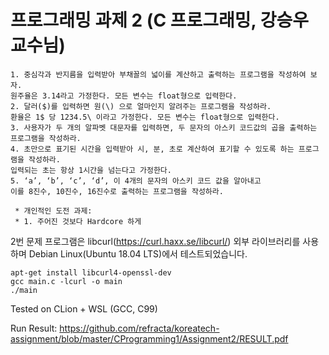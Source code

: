 프로그래밍 과제 2 (C 프로그래밍, 강승우 교수님)
=============
```
1. 중심각과 반지름을 입력받아 부채꼴의 넓이를 계산하고 출력하는 프로그램을 작성하여 보자. 
원주율은 3.14라고 가정한다. 모든 변수는 float형으로 입력한다.
2. 달러($)를 입력하면 원(\) 으로 얼마인지 알려주는 프로그램을 작성하라. 
환율은 1$ 당 1234.5\ 이라고 가정한다. 모든 변수는 float형으로 입력한다.
3. 사용자가 두 개의 알파벳 대문자를 입력하면, 두 문자의 아스키 코드값의 곱을 출력하는 프로그램을 작성하라.
4. 초만으로 표기된 시간을 입력받아 시, 분, 초로 계산하여 표기할 수 있도록 하는 프로그램을 작성하라. 
입력되는 초는 항상 1시간을 넘는다고 가정한다. 
5. ‘a’, ‘b’, ‘c’, ‘d’, 이 4개의 문자의 아스키 코드 값을 알아내고
이를 8진수, 10진수, 16진수로 출력하는 프로그램을 작성하라.

 * 개인적인 도전 과제:
 * 1. 주어진 것보다 Hardcore 하게
```

2번 문제 프로그램은 libcurl(https://curl.haxx.se/libcurl/) 외부 라이브러리를 사용하며 Debian Linux(Ubuntu 18.04 LTS)에서 테스트되었습니다.
```
apt-get install libcurl4-openssl-dev
gcc main.c -lcurl -o main
./main
```
Tested on CLion + WSL (GCC, C99)

Run Result: https://github.com/refracta/koreatech-assignment/blob/master/CProgramming1/Assignment2/RESULT.pdf
